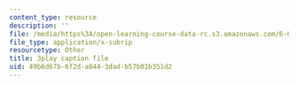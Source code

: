 ```yaml
---
content_type: resource
description: ''
file: /media/https%3A/open-learning-course-data-rc.s3.amazonaws.com/6-006-introduction-to-algorithms-spring-2020/49b6d67b6f2da0443dadb57b01b351d2_EmSmaW-ud6A.srt
file_type: application/x-subrip
resourcetype: Other
title: 3play caption file
uid: 49b6d67b-6f2d-a044-3dad-b57b01b351d2
---
```

